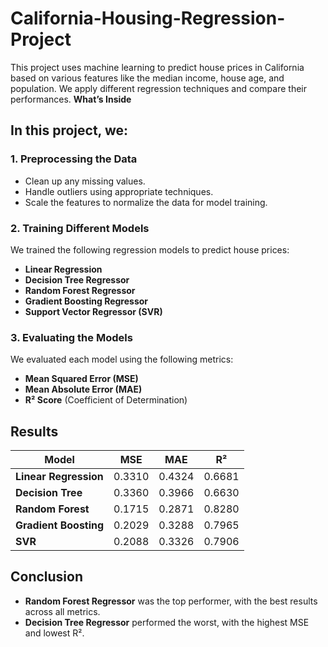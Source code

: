 # California-Housing-Regression-Project
This project uses machine learning to predict house prices in California based on various features like the median income, house age, and population. We apply different regression techniques and compare their performances.
**What’s Inside**

## In this project, we:

### 1. **Preprocessing the Data**
   - Clean up any missing values.
   - Handle outliers using appropriate techniques.
   - Scale the features to normalize the data for model training.

### 2. **Training Different Models**
   We trained the following regression models to predict house prices:
   - **Linear Regression**
   - **Decision Tree Regressor**
   - **Random Forest Regressor**
   - **Gradient Boosting Regressor**
   - **Support Vector Regressor (SVR)**

### 3. **Evaluating the Models**
   We evaluated each model using the following metrics:
   - **Mean Squared Error (MSE)**
   - **Mean Absolute Error (MAE)**
   - **R² Score** (Coefficient of Determination)

## Results

| Model                        | MSE    | MAE    | R²     |
|------------------------------|--------|--------|--------|
| **Linear Regression**         | 0.3310 | 0.4324 | 0.6681 |
| **Decision Tree**             | 0.3360 | 0.3966 | 0.6630 |
| **Random Forest**             | 0.1715 | 0.2871 | 0.8280 |
| **Gradient Boosting**         | 0.2029 | 0.3288 | 0.7965 |
| **SVR**                       | 0.2088 | 0.3326 | 0.7906 |

## Conclusion

- **Random Forest Regressor** was the top performer, with the best results across all metrics.
- **Decision Tree Regressor** performed the worst, with the highest MSE and lowest R².
